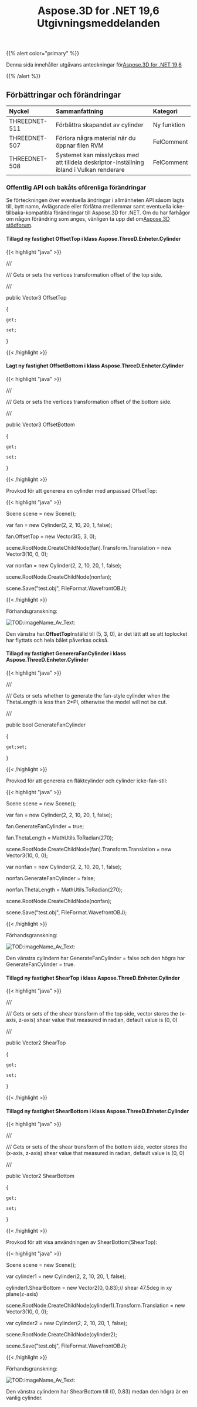 ﻿---
title: Aspose.3D for .NET 19,6 Utgivningsmeddelanden
type: docs
weight: 70
url: /sv/net/aspose-3d-for-net-19-6-release-notes/
---
{{% alert color="primary" %}} 

Denna sida innehåller utgåvans anteckningar för[Aspose.3D for .NET 19,6](https://www.nuget.org/packages/Aspose.3D/19.6.0)

{{% /alert %}} 
## **Förbättringar och förändringar**

|**Nyckel**|**Sammanfattning**|**Kategori**|
|:- |:- |:- |
|THREEDNET-511|Förbättra skapandet av cylinder|Ny funktion|
|THREEDNET-507|Förlora några material när du öppnar filen RVM|FelComment|
|THREEDNET-508|Systemet kan misslyckas med att tilldela deskriptor-inställning ibland i Vulkan renderare|FelComment|
### **Offentlig API och bakåts oförenliga förändringar**
Se förteckningen över eventuella ändringar i allmänheten API såsom lagts till, bytt namn, Avlägsnade eller förlåtna medlemmar samt eventuella icke-tillbaka-kompatibla förändringar till Aspose.3D for .NET. Om du har farhågor om någon förändring som anges, vänligen ta upp det om[Aspose.3D stödforum](https://forum.aspose.com/c/3d).
#### **Tillagd ny fastighet OffsetTop i klass Aspose.ThreeD.Enheter.Cylinder**
{{< highlight "java" >}}

 /// <summary>

/// Gets or sets the vertices transformation offset of the top side.

/// </summary>

public Vector3 OffsetTop

{

    get;

    set;

}

{{< /highlight >}}
#### **Lagt ny fastighet OffsetBottom i klass Aspose.ThreeD.Enheter.Cylinder**
{{< highlight "java" >}}

 /// <summary>

/// Gets or sets the vertices transformation offset of the bottom side.

/// </summary>

public Vector3 OffsetBottom

{

    get;

    set;

}

{{< /highlight >}}

Provkod för att generera en cylinder med anpassad OffsetTop:

{{< highlight "java" >}}

 Scene scene = new Scene();

var fan = new Cylinder(2, 2, 10, 20, 1, false);

fan.OffsetTop = new Vector3(5, 3, 0);

scene.RootNode.CreateChildNode(fan).Transform.Translation = new Vector3(10, 0, 0);

var nonfan = new Cylinder(2, 2, 10, 20, 1, false);

scene.RootNode.CreateChildNode(nonfan);

scene.Save("test.obj", FileFormat.WavefrontOBJ);

{{< /highlight >}}

Förhandsgranskning:

![TOD:imageName_Av_Text:](aspose-3d-for-net-19-6-release-notes_1.png)

Den vänstra har.**OffsetTop**Inställd till (5, 3, 0), är det lätt att se att toplocket har flyttats och hela bålet påverkas också.
#### **Tillagd ny fastighet GenereraFanCylinder i klass Aspose.ThreeD.Enheter.Cylinder**
{{< highlight "java" >}}

 /// <summary>

/// Gets or sets whether to generate the fan-style cylinder when the ThetaLength is less than 2*PI, otherwise the model will not be cut.

/// </summary>

public bool GenerateFanCylinder

{

    get;set;

}

{{< /highlight >}}

Provkod för att generera en fläktcylinder och cylinder icke-fan-stil:

{{< highlight "java" >}}

 Scene scene = new Scene();

var fan = new Cylinder(2, 2, 10, 20, 1, false);

fan.GenerateFanCylinder = true;

fan.ThetaLength = MathUtils.ToRadian(270);

scene.RootNode.CreateChildNode(fan).Transform.Translation = new Vector3(10, 0, 0);

var nonfan = new Cylinder(2, 2, 10, 20, 1, false);

nonfan.GenerateFanCylinder = false;

nonfan.ThetaLength = MathUtils.ToRadian(270);

scene.RootNode.CreateChildNode(nonfan);

scene.Save("test.obj", FileFormat.WavefrontOBJ);

{{< /highlight >}}

Förhandsgranskning:

![TOD:imageName_Av_Text:](aspose-3d-for-net-19-6-release-notes_2.png)

Den vänstra cylindern har GenerateFanCylinder = false och den högra har GenerateFanCylinder = true.
#### **Tillagd ny fastighet ShearTop i klass Aspose.ThreeD.Enheter.Cylinder**
{{< highlight "java" >}}

 /// <summary>

/// Gets or sets of the shear transform of the top side, vector stores the (x-axis, z-axis) shear value that measured in radian, default value is (0, 0)

/// </summary>

public Vector2 ShearTop

{

    get;

    set;

}

{{< /highlight >}}
#### **Tillagd ny fastighet ShearBottom i klass Aspose.ThreeD.Enheter.Cylinder**
{{< highlight "java" >}}

 /// <summary>

/// Gets or sets of the shear transform of the bottom side, vector stores the (x-axis, z-axis) shear value that measured in radian, default value is (0, 0)

/// </summary>

public Vector2 ShearBottom

{

    get;

    set;

}

{{< /highlight >}}

Provkod för att visa användningen av ShearBottom(ShearTop):

{{< highlight "java" >}}

 Scene scene = new Scene();

var cylinder1 = new Cylinder(2, 2, 10, 20, 1, false);

cylinder1.ShearBottom = new Vector2(0, 0.83);// shear 47.5deg in xy plane(z-axis)

scene.RootNode.CreateChildNode(cylinder1).Transform.Translation = new Vector3(10, 0, 0);

var cylinder2 = new Cylinder(2, 2, 10, 20, 1, false);

scene.RootNode.CreateChildNode(cylinder2);

scene.Save("test.obj", FileFormat.WavefrontOBJ);

{{< /highlight >}}

Förhandsgranskning:

![TOD:imageName_Av_Text:](aspose-3d-for-net-19-6-release-notes_3.png)

Den vänstra cylindern har ShearBottom till (0, 0.83) medan den högra är en vanlig cylinder.
